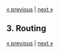[« previous](01-setup.md) | [next »](03-auth.md)

## 3. Routing

[« previous](01-setup.md) | [next »](03-auth.md)